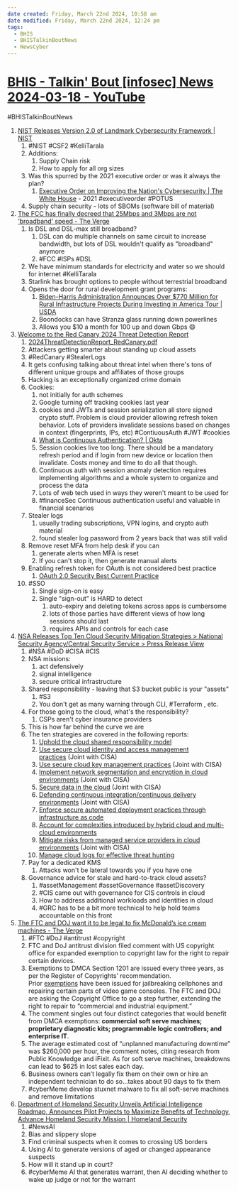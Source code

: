 ```yaml
---
date created: Friday, March 22nd 2024, 10:58 am
date modified: Friday, March 22nd 2024, 12:24 pm
tags:
  - BHIS
  - BHISTalkinBoutNews
  - NewsCyber
---
```


# [BHIS - Talkin' Bout [infosec] News 2024-03-18 - YouTube](https://www.youtube.com/watch?v=yXDejLVOlSk) 
#BHISTalkinBoutNews 
1. [NIST Releases Version 2.0 of Landmark Cybersecurity Framework | NIST](https://www.nist.gov/news-events/news/2024/02/nist-releases-version-20-landmark-cybersecurity-framework) 
	1. #NIST #CSF2 #KelliTarala
	2. Additions:
		1. Supply Chain risk
		2. How to apply for all org sizes
	3. Was this spurred by the 2021 executive order or was it always the plan?
		1. [Executive Order on Improving the Nation's Cybersecurity | The White House](https://www.whitehouse.gov/briefing-room/presidential-actions/2021/05/12/executive-order-on-improving-the-nations-cybersecurity/) - 2021 #executiveorder #POTUS 
	4. Supply chain security - lots of SBOMs (software bill of material)
2. [The FCC has finally decreed that 25Mbps and 3Mbps are not ‘broadband’ speed - The Verge](https://www.theverge.com/2024/3/14/24101313/fcc-new-broadband-definition-100mbps-20mbps) 
	1. Is DSL and DSL-max still broadband?
		1. DSL can do multiple channels on same circuit to increase bandwidth, but lots of DSL wouldn't qualify as "broadband" anymore 
		2. #FCC #ISPs #DSL 
	2. We have minimum standards for electricity and water so we should for internet #KelliTarala 
	3. Starlink has brought options to people without terrestrial broadband
	4. Opens the door for rural development grant programs:
		1. [Biden-Harris Administration Announces Over $770 Million for Rural Infrastructure Projects During Investing in America Tour | USDA](https://www.usda.gov/media/press-releases/2024/02/21/biden-harris-administration-announces-over-770-million-rural) 
		2. Boondocks can have Stranza glass running down powerlines
		3. Allows you $10 a month for 100 up and down Gbps 😄
3. [Welcome to the Red Canary 2024 Threat Detection Report](https://redcanary.com/threat-detection-report/)
	1. [2024ThreatDetectionReport_RedCanary.pdf](https://resource.redcanary.com/rs/003-YRU-314/images/2024ThreatDetectionReport_RedCanary.pdf?version=0)
	2. Attackers getting smarter about standing up cloud assets
	3. #RedCanary #StealerLogs 
	4. It gets confusing talking about threat intel when there's tons of different unique groups and affiliates of those groups 
	5. Hacking is an exceptionally organized crime domain
	6. Cookies:
		1. not initially for auth schemes
		2. Google turning off tracking cookies last year
		3. cookies and JWTs and session serialization all store signed crypto stuff.  Problem is cloud provider allowing refresh token behavior. Lots of providers invalidate sessions based on changes in context (fingerprints, IPs, etc) #ContiuousAuth #JWT #cookies 
		4. [What is Continuous Authentication? | Okta](https://www.okta.com/blog/2018/03/what-is-continuous-authentication/) 
		5. Session cookies live too long.  There should be a mandatory refresh period and if login from new device or location then invalidate. Costs money and time to do all that though.
		6. Continuous auth with session anomaly detection requires implementing algorithms and a whole system to organize and process the data 
		7. Lots of web tech used in ways they weren't meant to be used for
		8. #financeSec Continuous authentication useful and valuable in financial scenarios
	7. Stealer logs
		1. usually trading subscriptions, VPN logins, and crypto auth material
		2. found stealer log password from 2 years back that was still valid
	8. Remove reset MFA from help desk if you can
		1. generate alerts when MFA is reset
		2. If you can't stop it, then generate manual alerts
	9. Enabling refresh token for OAuth is not considered best practice
		1. [OAuth 2.0 Security Best Current Practice](https://oauth.net/2/oauth-best-practice/) 
	10. #SSO 
		1. Single sign-on is easy
		2. Single "sign-out" is HARD to detect
			1. auto-expiry and deleting tokens across apps is cumbersome
			2. lots of those parties have different views of how long sessions should last
			3. requires APIs and controls for each case
4. [NSA Releases Top Ten Cloud Security Mitigation Strategies > National Security Agency/Central Security Service > Press Release View](https://www.nsa.gov/Press-Room/Press-Releases-Statements/Press-Release-View/Article/3699169/nsa-releases-top-ten-cloud-security-mitigation-strategies/)
	1. #NSA #DoD #CISA #CIS
	2. NSA missions:
		1. act defensively
		2. signal intelligence
		3. secure critical infrastructure 
	3. Shared responsibility - leaving that S3 bucket public is your "assets"
		1. #S3 
		2. You don't get as many warning through CLI, #Terraform , etc.
	4. For those going to the cloud, what's the responsibility? 
		1. CSPs aren't cyber insurance providers 
	5. This is how far behind the curve we are
	6. The ten strategies are covered in the following reports:
		1. [Uphold the cloud shared responsibility model](https://media.defense.gov/2024/Mar/07/2003407863/-1/-1/0/CSI-CloudTop10-Shared-Responsibility-Model.PDF)
		2. [Use secure cloud identity and access management practices](https://media.defense.gov/2024/Mar/07/2003407866/-1/-1/0/CSI-CloudTop10-Identity-Access-Management.PDF) (Joint with CISA)
		3. [Use secure cloud key management practices](https://media.defense.gov/2024/Mar/07/2003407858/-1/-1/0/CSI-CloudTop10-Key-Management.PDF) (Joint with CISA)
		4. [Implement network segmentation and encryption in cloud environments](https://media.defense.gov/2024/Mar/07/2003407861/-1/-1/0/CSI-CloudTop10-Network-Segmentation.PDF) (Joint with CISA)
		5. [Secure data in the cloud](https://media.defense.gov/2024/Mar/07/2003407862/-1/-1/0/CSI-CloudTop10-Secure-Data.PDF) (Joint with CISA)
		6. [Defending continuous integration/continuous delivery environments](https://media.defense.gov/2023/Jun/28/2003249466/-1/-1/0/CSI_DEFENDING_CI_CD_ENVIRONMENTS.PDF) (Joint with CISA)
		7. [Enforce secure automated deployment practices through infrastructure as code](https://media.defense.gov/2024/Mar/07/2003407857/-1/-1/0/CSI-CloudTop10-Infrastructure-as-Code.PDF)
		8. [Account for complexities introduced by hybrid cloud and multi-cloud environments](https://media.defense.gov/2024/Mar/07/2003407865/-1/-1/0/CSI-CloudTop10-Hybrid-Multi-Cloud.PDF)
		9. [Mitigate risks from managed service providers in cloud environments](https://media.defense.gov/2024/Mar/07/2003407859/-1/-1/0/CSI-CloudTop10-Managed-Service-Providers.PDF) (Joint with CISA)
		10. [Manage cloud logs for effective threat hunting](https://media.defense.gov/2024/Mar/07/2003407864/-1/-1/0/CSI_CloudTop10-Logs-for-Effective-Threat-Hunting.PDF)
	7. Pay for a dedicated KMS
		1. Attacks won't be lateral towards you if you have one
	8. Governance advice for stale and hard-to-track cloud assets?
		1. #assetManagement #assetGovernance #assetDiscovery
		2. #CIS came out with governance for CIS controls in cloud
		3. How to address additional workloads and identities in cloud
		4. #GRC has to be a bit more technical to help hold teams accountable on this front
5. [The FTC and DOJ want it to be legal to fix McDonald’s ice cream machines - The Verge](https://www.theverge.com/2024/3/14/24101023/ftc-doj-comment-dmca-ifixit-ice-cream-machines) 
	1. #FTC #DoJ #antitrust #copyright
	2. FTC and DoJ antitrust division filed comment with US copyright office for expanded exemption to copyright law for the right to repair certain devices.
	3. Exemptions to DMCA Section 1201 are issued every three years, as per the Register of Copyrights’ recommendation. Prior [exemptions](https://www.theverge.com/2021/10/27/22747310/us-copyright-office-dmca-section-1201-exemption-rulemaking-report) have been issued for jailbreaking cellphones and repairing certain parts of video game consoles. The FTC and DOJ are asking the Copyright Office to go a step further, extending the right to repair to “commercial and industrial equipment.” 
	4. The comment singles out four distinct categories that would benefit from DMCA exemptions: **commercial soft serve machines; proprietary diagnostic kits; programmable logic controllers; and enterprise IT**.
	5. The average estimated cost of “unplanned manufacturing downtime” was $260,000 per hour, the comment notes, citing research from Public Knowledge and iFixit. As for soft serve machines, breakdowns can lead to $625 in lost sales each day.
	6. Business owners can’t legally fix them on their own or hire an independent technician to do so...takes about 90 days to fix them
	7. #cyberMeme develop stuxnet malware to fix all soft-serve machines and remove limitations
6. [Department of Homeland Security Unveils Artificial Intelligence Roadmap, Announces Pilot Projects to Maximize Benefits of Technology, Advance Homeland Security Mission | Homeland Security](https://www.dhs.gov/news/2024/03/18/department-homeland-security-unveils-artificial-intelligence-roadmap-announces) 
	1. #NewsAI 
	2. Bias and slippery slope
	3. Find criminal suspects when it comes to crossing US borders
	4. Using AI to generate versions of aged or changed appearance suspects
	5. How will it stand up in court?
	6. #cyberMeme AI that generates warrant, then AI deciding whether to wake up judge or not for the warrant 
